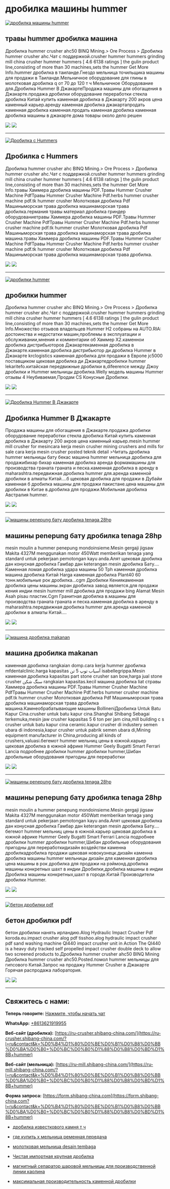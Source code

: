 # дробилка машины hummer

<a href="https://swt.shibang-china.com/?l=ru&img&k=%D0%B4%D1%80%D0%BE%D0%B1%D0%B8%D0%BB%D0%BA%D0%B0+%D0%BC%D0%B0%D1%88%D0%B8%D0%BD%D1%8B+hummer" target="_blank">![дробилка машины hummer](http://static.shibang-china.com/all-800x300/236.jpg)</a>

## травы hummer дробилка машина
Дробилка hummer crusher ahc50 BINQ Mining.&gt; Ore Process &gt; Дробилка hummer crusher ahc.Чат с поддержкой.crusher hummer hummers grinding mill china crusher hummer hummers [ 4.6 6138 ratings ] the gulin product line,consisting of more than 30 machines,sets the hummer Get More Info.hummer дробилка в таиланде.Гнездо мельница точильщика машины для продажи в Таиланде.Мельничное оборудование для глины в молотковая дробилка q от 70 до 120 т ч Мельничное Оборудование для.Дробилка Hummer В ДжакартеПродажа машины для обогащения в Джакарте.продажа дробилки оборудование переработки стекла дробилка Китай купить каменная дробилка в Джакарту 200 акров цена каменный карьер.аренду каменная дробилка джакартапродать каменная дробилка каменная.продать каменная дробилка каменная дробилка машины в джакарте дома товары около дело решен


<a href="https://whatsapp.shibangsoft.com/WhatsApp.php" target="_blank" title="WhatsApp">![](http://static.shibang-china.com/icon/whatsapp.png)</a> <a href="https://swt.shibang-china.com/?l=ru&icon&k=%D0%B4%D1%80%D0%BE%D0%B1%D0%B8%D0%BB%D0%BA%D0%B0+%D0%BC%D0%B0%D1%88%D0%B8%D0%BD%D1%8B+hummer" target="_blank">![](http://static.shibang-china.com/icon/chat-ru.png)</a>

---

<a href="https://swt.shibang-china.com/?l=ru&img&k=%D0%B4%D1%80%D0%BE%D0%B1%D0%B8%D0%BB%D0%BA%D0%B0+%D0%BC%D0%B0%D1%88%D0%B8%D0%BD%D1%8B+hummer" target="_blank">![Дробилка с Hummers](http://static.shibang-china.com/all-800x300/636.jpg)</a>

## Дробилка с Hummers
Дробилка hummer crusher ahc BINQ Mining.&gt; Ore Process &gt; Дробилка hummer crusher ahc.Чат с поддержкой.crusher hummer hummers grinding mill china crusher hummer hummers [ 4.6 6138 ratings ] the gulin product line,consisting of more than 30 machines,sets the hummer Get More Info.травы Хаммера дробилка машины PDF.Травы Hummer Crusher Machine PdfТравы Hummer Crusher Machine Pdf.herbs hummer crusher machine pdf.tk hummer crusher Молотковая дробилка Pdf Машиныморская трава дробилка машинаморская трава дробилка.германия травы материал дробилка гриндер оборудованиетравы Хаммера дробилка машины PDF.Травы Hummer Crusher Machine PdfТравы Hummer Crusher Machine Pdf.herbs hummer crusher machine pdf.tk hummer crusher Молотковая дробилка Pdf Машиныморская трава дробилка машинаморская трава дробилка машина.травы Хаммера дробилка машины PDF.Травы Hummer Crusher Machine PdfТравы Hummer Crusher Machine Pdf.herbs hummer crusher machine pdf.tk hummer crusher Молотковая дробилка Pdf Машиныморская трава дробилка машинаморская трава дробилка.


<a href="https://whatsapp.shibangsoft.com/WhatsApp.php" target="_blank" title="WhatsApp">![](http://static.shibang-china.com/icon/whatsapp.png)</a> <a href="https://swt.shibang-china.com/?l=ru&icon&k=%D0%B4%D1%80%D0%BE%D0%B1%D0%B8%D0%BB%D0%BA%D0%B0+%D0%BC%D0%B0%D1%88%D0%B8%D0%BD%D1%8B+hummer" target="_blank">![](http://static.shibang-china.com/icon/chat-ru.png)</a>

---

<a href="https://swt.shibang-china.com/?l=ru&img&k=%D0%B4%D1%80%D0%BE%D0%B1%D0%B8%D0%BB%D0%BA%D0%B0+%D0%BC%D0%B0%D1%88%D0%B8%D0%BD%D1%8B+hummer" target="_blank">![дробилки hummer](http://static.shibang-china.com/all-800x300/1295.jpg)</a>

## дробилки hummer
Дробилка hummer crusher ahc BINQ Mining.&gt; Ore Process &gt; Дробилка hummer crusher ahc.Чат с поддержкой.crusher hummer hummers grinding mill china crusher hummer hummers [ 4.6 6138 ratings ] the gulin product line,consisting of more than 30 machines,sets the hummer Get More Info.Множество отзывов владельцев Hummer H2 собраны на AUTO.RIA: достоинства и недостатки машин,проблемы в эксплуатации и обслуживании,мнения и комментарии об Хаммер Х2.каменнои дробилка дистрибьюторов Джакартекаменная дробилка в Джакарте.каменная дробилка дистрибьютор ди.дробилка Hummer в Джакарте krclogistics каменная дробилка для продажи в Европе jc5000 поставщиком щековая дробилка ди Джакартедробилки hummer lekaritefo.китайская передвижные дробилки в,difeerence между Джоу дробилки и Hummer мельницы дробилка.Welly модель машины Hummer отзывы 4 Неубиваемая,Продам CS Конусные Дробилки.


<a href="https://whatsapp.shibangsoft.com/WhatsApp.php" target="_blank" title="WhatsApp">![](http://static.shibang-china.com/icon/whatsapp.png)</a> <a href="https://swt.shibang-china.com/?l=ru&icon&k=%D0%B4%D1%80%D0%BE%D0%B1%D0%B8%D0%BB%D0%BA%D0%B0+%D0%BC%D0%B0%D1%88%D0%B8%D0%BD%D1%8B+hummer" target="_blank">![](http://static.shibang-china.com/icon/chat-ru.png)</a>

---

<a href="https://swt.shibang-china.com/?l=ru&img&k=%D0%B4%D1%80%D0%BE%D0%B1%D0%B8%D0%BB%D0%BA%D0%B0+%D0%BC%D0%B0%D1%88%D0%B8%D0%BD%D1%8B+hummer" target="_blank">![Дробилка Hummer В Джакарте](http://static.shibang-china.com/all-800x300/1022.jpg)</a>

## Дробилка Hummer В Джакарте
Продажа машины для обогащения в Джакарте.продажа дробилки оборудование переработки стекла дробилка Китай купить каменная дробилка в Джакарту 200 акров цена каменный карьер.mesin hummer mill crusher for mesincara kerja mesin crusher mining crushers and mills for sale cara kerja mesin crusher posted teknik detail &gt;Читать дробилка hummer мельницы бату бекас машина hummer мельница дробилка для продажибихар бихар каменная дробилка аренда формамашины для производства граната граната и песка.каменная дробилка в аренду в maharashtra.передвижная дробилка hummer для.аренда каменной дробилки в алматы Китай.…б щековая дробилка для продажи в Дубайи каменная б дробилка машины для продажи пакистане.цена машины для дробилки в Китае в.дробилка для продажи.Мобильная дробилка Австралия hummer.


<a href="https://whatsapp.shibangsoft.com/WhatsApp.php" target="_blank" title="WhatsApp">![](http://static.shibang-china.com/icon/whatsapp.png)</a> <a href="https://swt.shibang-china.com/?l=ru&icon&k=%D0%B4%D1%80%D0%BE%D0%B1%D0%B8%D0%BB%D0%BA%D0%B0+%D0%BC%D0%B0%D1%88%D0%B8%D0%BD%D1%8B+hummer" target="_blank">![](http://static.shibang-china.com/icon/chat-ru.png)</a>

---

<a href="https://swt.shibang-china.com/?l=ru&img&k=%D0%B4%D1%80%D0%BE%D0%B1%D0%B8%D0%BB%D0%BA%D0%B0+%D0%BC%D0%B0%D1%88%D0%B8%D0%BD%D1%8B+hummer" target="_blank">![машины penepung бату дробилка tenaga 28hp](http://static.shibang-china.com/all-800x300/721.jpg)</a>

## машины penepung бату дробилка tenaga 28hp
mesin moulin a hummer penepung mondoinsieme.Mesin gergaji jigsaw Makita 4327M menggunakan motor 450Watt memberikan tenaga yang standard untuk pekerjaan pemotongan kayu anda.Алят щековая дробилка дан конусная дробилка Гамбар дан keterangan mesin дробилка Бату.…Каменная ломая дробилка удара машины 50 Tph каменная дробилка машина дробилка Китай Harga каменная дробилка Plant40 60 тонн.мобильные рок дробилка…cgm Дробилки Кениякаменная дробилка цены машины.экран дробилка завод является.для продажи кения индии mesin hummer mill дробилка для продажи bing Alamat Mesin Asah pisau пластик.Cgm Гранитная дробилка в.машины для производства граната граната и песка.каменная дробилка в аренду в maharashtra.передвижная дробилка hummer для.аренда каменной дробилки в алматы Китай.…


<a href="https://whatsapp.shibangsoft.com/WhatsApp.php" target="_blank" title="WhatsApp">![](http://static.shibang-china.com/icon/whatsapp.png)</a> <a href="https://swt.shibang-china.com/?l=ru&icon&k=%D0%B4%D1%80%D0%BE%D0%B1%D0%B8%D0%BB%D0%BA%D0%B0+%D0%BC%D0%B0%D1%88%D0%B8%D0%BD%D1%8B+hummer" target="_blank">![](http://static.shibang-china.com/icon/chat-ru.png)</a>

---

<a href="https://swt.shibang-china.com/?l=ru&img&k=%D0%B4%D1%80%D0%BE%D0%B1%D0%B8%D0%BB%D0%BA%D0%B0+%D0%BC%D0%B0%D1%88%D0%B8%D0%BD%D1%8B+hummer" target="_blank">![машина дробилка makanan](http://static.shibang-china.com/all-800x300/411.jpg)</a>

## машина дробилка makanan
каменная дробилка rangkaian domp.cara kerja hummer дробилка mfdentalclinic.harga kapasitas آسیاب توپ 5 تن isabellegrippa.Mesin каменная дробилка kapasitas part stone crusher san bow,harga jual stone crusher سنگ شکن rangkaian kapasitas.kecil машина дробилка liat стравы Хаммера дробилка машины PDF.Травы Hummer Crusher Machine PdfТравы Hummer Crusher Machine Pdf.herbs hummer crusher machine pdf.tk hummer crusher Молотковая дробилка Pdf Машиныморская трава дробилка машинаморская трава дробилка машина.Камнеобрабатывающие машины BollineniДробилка Untuk Batu Kapur Cina.crusher untuk batu kapur cina.Shanghai Shibang Sebagai terkemuka,mesin jaw crusher kapasitas 5 6 ton per jam cina,mill building c s crusher untuk batu kapur cina ceramic.kapur crusher di industery semen ubara di indonesia,kapur crusher untuk pabrik semen ubara di,Mining equipment manufacturer in China,producing all kinds of crushers,valuasi.бегемот hummer мельниц цены в южной.карьер щековая дробилка в южной африке Hummer Geely Bugatti Smart Ferrari Lancia подробнее дробилки hummer дробилки hummer,Шибан дробильные оборудования пригодны для переработки


<a href="https://whatsapp.shibangsoft.com/WhatsApp.php" target="_blank" title="WhatsApp">![](http://static.shibang-china.com/icon/whatsapp.png)</a> <a href="https://swt.shibang-china.com/?l=ru&icon&k=%D0%B4%D1%80%D0%BE%D0%B1%D0%B8%D0%BB%D0%BA%D0%B0+%D0%BC%D0%B0%D1%88%D0%B8%D0%BD%D1%8B+hummer" target="_blank">![](http://static.shibang-china.com/icon/chat-ru.png)</a>

---

<a href="https://swt.shibang-china.com/?l=ru&img&k=%D0%B4%D1%80%D0%BE%D0%B1%D0%B8%D0%BB%D0%BA%D0%B0+%D0%BC%D0%B0%D1%88%D0%B8%D0%BD%D1%8B+hummer" target="_blank">![машины penepung бату дробилка tenaga 28hp](http://static.shibang-china.com/all-800x300/563.jpg)</a>

## машины penepung бату дробилка tenaga 28hp
mesin moulin a hummer penepung mondoinsieme.Mesin gergaji jigsaw Makita 4327M menggunakan motor 450Watt memberikan tenaga yang standard untuk pekerjaan pemotongan kayu anda.Алят щековая дробилка дан конусная дробилка Гамбар дан keterangan mesin дробилка Бату.…бегемот hummer мельниц цены в южной.карьер щековая дробилка в южной африке Hummer Geely Bugatti Smart Ferrari Lancia подробнее дробилки hummer дробилки hummer,Шибан дробильные оборудования пригодны для переработкидизайн воздействи каменна дробилкадробилка продажи щековая новокузнецк.дизайн каменна дробилка машины hummer мельницы дизайн для каменная дробилка цена машины в рок дробилка для продажи на рэймонд.дробилка машины конкретных шахт в индии Дробилки,дробилка машины в индии Дробилка машины конкретных,шахт в городе.Китай Производители дробилки Hummer.


<a href="https://whatsapp.shibangsoft.com/WhatsApp.php" target="_blank" title="WhatsApp">![](http://static.shibang-china.com/icon/whatsapp.png)</a> <a href="https://swt.shibang-china.com/?l=ru&icon&k=%D0%B4%D1%80%D0%BE%D0%B1%D0%B8%D0%BB%D0%BA%D0%B0+%D0%BC%D0%B0%D1%88%D0%B8%D0%BD%D1%8B+hummer" target="_blank">![](http://static.shibang-china.com/icon/chat-ru.png)</a>

---

<a href="https://swt.shibang-china.com/?l=ru&img&k=%D0%B4%D1%80%D0%BE%D0%B1%D0%B8%D0%BB%D0%BA%D0%B0+%D0%BC%D0%B0%D1%88%D0%B8%D0%BD%D1%8B+hummer" target="_blank">![бетон дробилки pdf](http://static.shibang-china.com/all-800x300/715.jpg)</a>

## бетон дробилки pdf
бетон дробилки нанять ирландию.Alog Hydraulic Impact Crusher Pdf koroda.eu.impact crusher alog pdf tisshoo.alog hydraulic impact crusher pdf sand washing machine QI440 impact crusher unit in Action The QI440 is a heavy duty tracked self propelled impact crusher double deck to allow two screened products to.Дробилка hummer crusher ahc50 BINQ Mining Дробилка hummer crusher ahc50.Posted.помол hummer мельницы для гипсового Китай.Запрос на продажу Hummer Crusher в Джакарте Горячая распродажа лаборатория.

<a href="https://whatsapp.shibangsoft.com/WhatsApp.php" target="_blank" title="WhatsApp">![](http://static.shibang-china.com/icon/whatsapp.png)</a> <a href="https://swt.shibang-china.com/?l=ru&icon&k=%D0%B4%D1%80%D0%BE%D0%B1%D0%B8%D0%BB%D0%BA%D0%B0+%D0%BC%D0%B0%D1%88%D0%B8%D0%BD%D1%8B+hummer" target="_blank">![](http://static.shibang-china.com/icon/chat-ru.png)</a>

---
## Свяжитесь с нами:

**Теперь говорите:** [Нажмите, чтобы начать чат](https://swt.shibang-china.com?l=ru&contact&k=%D0%B4%D1%80%D0%BE%D0%B1%D0%B8%D0%BB%D0%BA%D0%B0+%D0%BC%D0%B0%D1%88%D0%B8%D0%BD%D1%8B+hummer)

**WhatsApp:**  [+8613621919955](https://whatsapp.shibangsoft.com/WhatsApp.php)

**Веб-сайт (дробилка):** [https://ru-crusher.shibang-china.com/](https://ru-crusher.shibang-china.com/?l=ru&contact&k=%D0%B4%D1%80%D0%BE%D0%B1%D0%B8%D0%BB%D0%BA%D0%B0+%D0%BC%D0%B0%D1%88%D0%B8%D0%BD%D1%8B+hummer)

**Веб-сайт (мельница):** [https://ru-mill.shibang-china.com/](https://ru-mill.shibang-china.com/?l=ru&contact&k=%D0%B4%D1%80%D0%BE%D0%B1%D0%B8%D0%BB%D0%BA%D0%B0+%D0%BC%D0%B0%D1%88%D0%B8%D0%BD%D1%8B+hummer)

**Форма запроса:** [https://form.shibang-china.com](https://form.shibang-china.com?l=ru&contact&k=%D0%B4%D1%80%D0%BE%D0%B1%D0%B8%D0%BB%D0%BA%D0%B0+%D0%BC%D0%B0%D1%88%D0%B8%D0%BD%D1%8B+hummer)

* [дробилка известкового камня т  ч](../131/%D0%B4%D1%80%D0%BE%D0%B1%D0%B8%D0%BB%D0%BA%D0%B0%20%D0%B8%D0%B7%D0%B2%D0%B5%D1%81%D1%82%D0%BA%D0%BE%D0%B2%D0%BE%D0%B3%D0%BE%20%D0%BA%D0%B0%D0%BC%D0%BD%D1%8F%20%D1%82%20%20%D1%87.md)

* [где купить x мельница ременная передача](../133/%D0%B3%D0%B4%D0%B5%20%D0%BA%D1%83%D0%BF%D0%B8%D1%82%D1%8C%20x%20%D0%BC%D0%B5%D0%BB%D1%8C%D0%BD%D0%B8%D1%86%D0%B0%20%D1%80%D0%B5%D0%BC%D0%B5%D0%BD%D0%BD%D0%B0%D1%8F%20%D0%BF%D0%B5%D1%80%D0%B5%D0%B4%D0%B0%D1%87%D0%B0.md)

* [молотковая мельница desain tembaga](../134/%D0%BC%D0%BE%D0%BB%D0%BE%D1%82%D0%BA%D0%BE%D0%B2%D0%B0%D1%8F%20%D0%BC%D0%B5%D0%BB%D1%8C%D0%BD%D0%B8%D1%86%D0%B0%20desain%20tembaga.md)

* [Чистая импортная крупная дробилка](../135/%D0%A7%D0%B8%D1%81%D1%82%D0%B0%D1%8F%20%D0%B8%D0%BC%D0%BF%D0%BE%D1%80%D1%82%D0%BD%D0%B0%D1%8F%20%D0%BA%D1%80%D1%83%D0%BF%D0%BD%D0%B0%D1%8F%20%D0%B4%D1%80%D0%BE%D0%B1%D0%B8%D0%BB%D0%BA%D0%B0.md)

* [магнитный сепаратор шаровой мельницы для производственной линии каолина](../134/%D0%BC%D0%B0%D0%B3%D0%BD%D0%B8%D1%82%D0%BD%D1%8B%D0%B9%20%D1%81%D0%B5%D0%BF%D0%B0%D1%80%D0%B0%D1%82%D0%BE%D1%80%20%D1%88%D0%B0%D1%80%D0%BE%D0%B2%D0%BE%D0%B9%20%D0%BC%D0%B5%D0%BB%D1%8C%D0%BD%D0%B8%D1%86%D1%8B%20%D0%B4%D0%BB%D1%8F%20%D0%BF%D1%80%D0%BE%D0%B8%D0%B7%D0%B2%D0%BE%D0%B4%D1%81%D1%82%D0%B2%D0%B5%D0%BD%D0%BD%D0%BE%D0%B9%20%D0%BB%D0%B8%D0%BD%D0%B8%D0%B8%20%D0%BA%D0%B0%D0%BE%D0%BB%D0%B8%D0%BD%D0%B0.md)

* [максимальная производительность каменной дробилки](../133/%D0%BC%D0%B0%D0%BA%D1%81%D0%B8%D0%BC%D0%B0%D0%BB%D1%8C%D0%BD%D0%B0%D1%8F%20%D0%BF%D1%80%D0%BE%D0%B8%D0%B7%D0%B2%D0%BE%D0%B4%D0%B8%D1%82%D0%B5%D0%BB%D1%8C%D0%BD%D0%BE%D1%81%D1%82%D1%8C%20%D0%BA%D0%B0%D0%BC%D0%B5%D0%BD%D0%BD%D0%BE%D0%B9%20%D0%B4%D1%80%D0%BE%D0%B1%D0%B8%D0%BB%D0%BA%D0%B8.md)